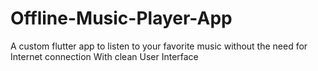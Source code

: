 # Offline-Music-Player-App
A custom flutter app to listen to your favorite music without the need for Internet connection With clean User Interface
